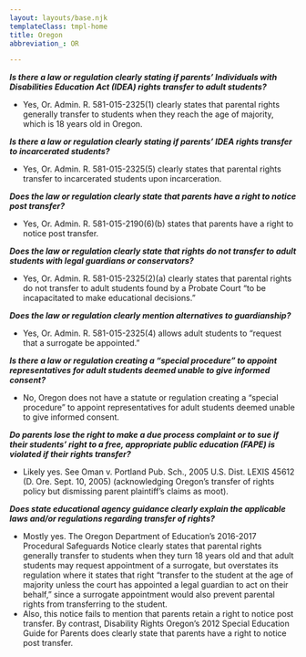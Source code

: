 ```yaml
---
layout: layouts/base.njk
templateClass: tmpl-home
title: Oregon
abbreviation_: OR

---
```

**_Is there a law or regulation clearly stating if parents’ Individuals with Disabilities Education Act (IDEA) rights transfer to adult students?_**

* Yes, Or. Admin. R. 581-015-2325(1) clearly states that parental rights generally transfer to students when they reach the age of majority, which is 18 years old in Oregon.

**_Is there a law or regulation clearly stating if parents’ IDEA rights transfer to incarcerated students?_**

* Yes, Or. Admin. R. 581-015-2325(5) clearly states that parental rights transfer to incarcerated students upon incarceration.

**_Does the law or regulation clearly state that parents have a right to notice post transfer?_**

* Yes, Or. Admin. R. 581-015-2190(6)(b) states that parents have a right to notice post transfer.

**_Does the law or regulation clearly state that rights do not transfer to adult students with legal guardians or conservators?_**

* Yes, Or. Admin. R. 581-015-2325(2)(a) clearly states that parental rights do not transfer to adult students found by a Probate Court “to be incapacitated to make educational decisions.”

**_Does the law or regulation clearly mention alternatives to guardianship?_**

* Yes, Or. Admin. R. 581-015-2325(4) allows adult students to “request that a surrogate be appointed.”

**_Is there a law or regulation creating a “special procedure” to appoint representatives for adult students deemed unable to give informed consent?_**

* No, Oregon does not have a statute or regulation creating a “special procedure” to appoint representatives for adult students deemed unable to give informed consent.

**_Do parents lose the right to make a due process complaint or to sue if their students’ right to a free, appropriate public education (FAPE) is violated if their rights transfer?_**

* Likely yes. See Oman v. Portland Pub. Sch., 2005 U.S. Dist. LEXIS 45612 (D. Ore. Sept. 10, 2005) (acknowledging Oregon’s transfer of rights policy but dismissing parent plaintiff’s claims as moot).

**_Does state educational agency guidance clearly explain the applicable laws and/or regulations regarding transfer of rights?_**

* Mostly yes. The Oregon Department of Education’s 2016-2017 Procedural Safeguards Notice clearly states that parental rights generally transfer to students when they turn 18 years old and that adult students may request appointment of a surrogate, but overstates its regulation where it states that right “transfer to the student at the age of majority unless the court has appointed a legal guardian to act on their behalf,” since a surrogate appointment would also prevent parental rights from transferring to the student.
* Also, this notice fails to mention that parents retain a right to notice post transfer. By contrast, Disability Rights Oregon’s 2012 Special Education Guide for Parents does clearly state that parents have a right to notice post transfer.